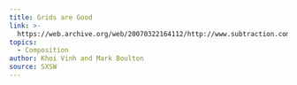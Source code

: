 ```yaml
---
title: Grids are Good
link: >-
  https://web.archive.org/web/20070322164112/http://www.subtraction.com/pics/0703/grids_are_good.pdf
topics:
  - Composition
author: Khoi Vinh and Mark Boulton
source: SXSW
---
```


